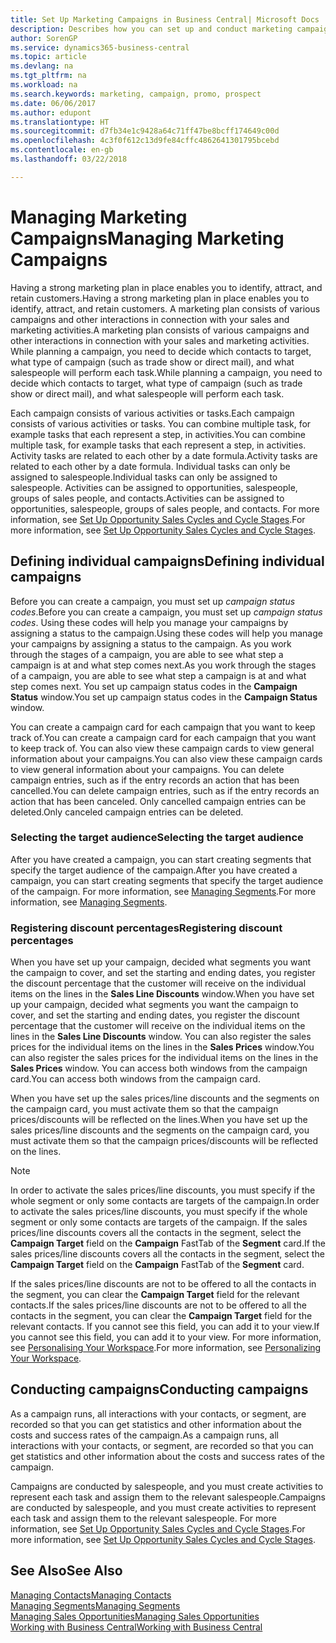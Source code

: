 ```yaml
---
title: Set Up Marketing Campaigns in Business Central| Microsoft Docs
description: Describes how you can set up and conduct marketing campaigns in Business Central to help you identify and attract prospects and retain customers.
author: SorenGP
ms.service: dynamics365-business-central
ms.topic: article
ms.devlang: na
ms.tgt_pltfrm: na
ms.workload: na
ms.search.keywords: marketing, campaign, promo, prospect
ms.date: 06/06/2017
ms.author: edupont
ms.translationtype: HT
ms.sourcegitcommit: d7fb34e1c9428a64c71ff47be8bcff174649c00d
ms.openlocfilehash: 4c3f0f612c13d9fe84cffc4862641301795bcebd
ms.contentlocale: en-gb
ms.lasthandoff: 03/22/2018

---
```

# <a name="managing-marketing-campaigns"></a><span data-ttu-id="a89bb-103">Managing Marketing Campaigns</span><span class="sxs-lookup"><span data-stu-id="a89bb-103">Managing Marketing Campaigns</span></span>
<span data-ttu-id="a89bb-104">Having a strong marketing plan in place enables you to identify, attract, and retain customers.</span><span class="sxs-lookup"><span data-stu-id="a89bb-104">Having a strong marketing plan in place enables you to identify, attract, and retain customers.</span></span> <span data-ttu-id="a89bb-105">A marketing plan consists of various campaigns and other interactions in connection with your sales and marketing activities.</span><span class="sxs-lookup"><span data-stu-id="a89bb-105">A marketing plan consists of various campaigns and other interactions in connection with your sales and marketing activities.</span></span> <span data-ttu-id="a89bb-106">While planning a campaign, you need to decide which contacts to target, what type of campaign (such as trade show or direct mail), and what salespeople will perform each task.</span><span class="sxs-lookup"><span data-stu-id="a89bb-106">While planning a campaign, you need to decide which contacts to target, what type of campaign (such as trade show or direct mail), and what salespeople will perform each task.</span></span>

<span data-ttu-id="a89bb-107">Each campaign consists of various activities or tasks.</span><span class="sxs-lookup"><span data-stu-id="a89bb-107">Each campaign consists of various activities or tasks.</span></span> <span data-ttu-id="a89bb-108">You can combine multiple task, for example tasks that each represent a step, in activities.</span><span class="sxs-lookup"><span data-stu-id="a89bb-108">You can combine multiple task, for example tasks that each represent a step, in activities.</span></span> <span data-ttu-id="a89bb-109">Activity tasks are related to each other by a date formula.</span><span class="sxs-lookup"><span data-stu-id="a89bb-109">Activity tasks are related to each other by a date formula.</span></span> <span data-ttu-id="a89bb-110">Individual tasks can only be assigned to salespeople.</span><span class="sxs-lookup"><span data-stu-id="a89bb-110">Individual tasks can only be assigned to salespeople.</span></span> <span data-ttu-id="a89bb-111">Activities can be assigned to opportunities, salespeople, groups of sales people, and contacts.</span><span class="sxs-lookup"><span data-stu-id="a89bb-111">Activities can be assigned to opportunities, salespeople, groups of sales people, and contacts.</span></span> <span data-ttu-id="a89bb-112">For more information, see [Set Up Opportunity Sales Cycles and Cycle Stages](marketing-how-setup-opportunity-sales-cycles-stages.md).</span><span class="sxs-lookup"><span data-stu-id="a89bb-112">For more information, see [Set Up Opportunity Sales Cycles and Cycle Stages](marketing-how-setup-opportunity-sales-cycles-stages.md).</span></span>

## <a name="defining-individual-campaigns"></a><span data-ttu-id="a89bb-113">Defining individual campaigns</span><span class="sxs-lookup"><span data-stu-id="a89bb-113">Defining individual campaigns</span></span>
<span data-ttu-id="a89bb-114">Before you can create a campaign, you must set up *campaign status codes*.</span><span class="sxs-lookup"><span data-stu-id="a89bb-114">Before you can create a campaign, you must set up *campaign status codes*.</span></span> <span data-ttu-id="a89bb-115">Using these codes will help you manage your campaigns by assigning a status to the campaign.</span><span class="sxs-lookup"><span data-stu-id="a89bb-115">Using these codes will help you manage your campaigns by assigning a status to the campaign.</span></span> <span data-ttu-id="a89bb-116">As you work through the stages of a campaign, you are able to see what step a campaign is at and what step comes next.</span><span class="sxs-lookup"><span data-stu-id="a89bb-116">As you work through the stages of a campaign, you are able to see what step a campaign is at and what step comes next.</span></span> <span data-ttu-id="a89bb-117">You set up campaign status codes in the **Campaign Status** window.</span><span class="sxs-lookup"><span data-stu-id="a89bb-117">You set up campaign status codes in the **Campaign Status** window.</span></span>

<span data-ttu-id="a89bb-118">You can create a campaign card for each campaign that you want to keep track of.</span><span class="sxs-lookup"><span data-stu-id="a89bb-118">You can create a campaign card for each campaign that you want to keep track of.</span></span> <span data-ttu-id="a89bb-119">You can also view these campaign cards to view general information about your campaigns.</span><span class="sxs-lookup"><span data-stu-id="a89bb-119">You can also view these campaign cards to view general information about your campaigns.</span></span>
<span data-ttu-id="a89bb-120">You can delete campaign entries, such as if the entry records an action that has been cancelled.</span><span class="sxs-lookup"><span data-stu-id="a89bb-120">You can delete campaign entries, such as if the entry records an action that has been canceled.</span></span> <span data-ttu-id="a89bb-121">Only cancelled campaign entries can be deleted.</span><span class="sxs-lookup"><span data-stu-id="a89bb-121">Only canceled campaign entries can be deleted.</span></span>

### <a name="selecting-the-target-audience"></a><span data-ttu-id="a89bb-122">Selecting the target audience</span><span class="sxs-lookup"><span data-stu-id="a89bb-122">Selecting the target audience</span></span>
<span data-ttu-id="a89bb-123">After you have created a campaign, you can start creating segments that specify the target audience of the campaign.</span><span class="sxs-lookup"><span data-stu-id="a89bb-123">After you have created a campaign, you can start creating segments that specify the target audience of the campaign.</span></span> <span data-ttu-id="a89bb-124">For more information, see [Managing Segments](marketing-segments.md).</span><span class="sxs-lookup"><span data-stu-id="a89bb-124">For more information, see [Managing Segments](marketing-segments.md).</span></span>

### <a name="registering-discount-percentages"></a><span data-ttu-id="a89bb-125">Registering discount percentages</span><span class="sxs-lookup"><span data-stu-id="a89bb-125">Registering discount percentages</span></span>
<span data-ttu-id="a89bb-126">When you have set up your campaign, decided what segments you want the campaign to cover, and set the starting and ending dates, you register the discount percentage that the customer will receive on the individual items on the lines in the **Sales Line Discounts** window.</span><span class="sxs-lookup"><span data-stu-id="a89bb-126">When you have set up your campaign, decided what segments you want the campaign to cover, and set the starting and ending dates, you register the discount percentage that the customer will receive on the individual items on the lines in the **Sales Line Discounts** window.</span></span> <span data-ttu-id="a89bb-127">You can also register the sales prices for the individual items on the lines in the **Sales Prices** window.</span><span class="sxs-lookup"><span data-stu-id="a89bb-127">You can also register the sales prices for the individual items on the lines in the **Sales Prices** window.</span></span> <span data-ttu-id="a89bb-128">You can access both windows from the campaign card.</span><span class="sxs-lookup"><span data-stu-id="a89bb-128">You can access both windows from the campaign card.</span></span>

 <span data-ttu-id="a89bb-129">When you have set up the sales prices/line discounts and the segments on the campaign card, you must activate them so that the campaign prices/discounts will be reflected on the lines.</span><span class="sxs-lookup"><span data-stu-id="a89bb-129">When you have set up the sales prices/line discounts and the segments on the campaign card, you must activate them so that the campaign prices/discounts will be reflected on the lines.</span></span>

> [!NOTE]  
>   <span data-ttu-id="a89bb-130">In order to activate the sales prices/line discounts, you must specify if the whole segment or only some contacts are targets of the campaign.</span><span class="sxs-lookup"><span data-stu-id="a89bb-130">In order to activate the sales prices/line discounts, you must specify if the whole segment or only some contacts are targets of the campaign.</span></span> <span data-ttu-id="a89bb-131">If the sales prices/line discounts covers all the contacts in the segment, select the **Campaign Target** field on the **Campaign** FastTab of the **Segment** card.</span><span class="sxs-lookup"><span data-stu-id="a89bb-131">If the sales prices/line discounts covers all the contacts in the segment, select the **Campaign Target** field on the **Campaign** FastTab of the **Segment** card.</span></span>

<span data-ttu-id="a89bb-132">If the sales prices/line discounts are not to be offered to all the contacts in the segment, you can clear the **Campaign Target** field for the relevant contacts.</span><span class="sxs-lookup"><span data-stu-id="a89bb-132">If the sales prices/line discounts are not to be offered to all the contacts in the segment, you can clear the **Campaign Target** field for the relevant contacts.</span></span> <span data-ttu-id="a89bb-133">If you cannot see this field, you can add it to your view.</span><span class="sxs-lookup"><span data-stu-id="a89bb-133">If you cannot see this field, you can add it to your view.</span></span> <span data-ttu-id="a89bb-134">For more information, see [Personalising Your Workspace](ui-personalization-user.md).</span><span class="sxs-lookup"><span data-stu-id="a89bb-134">For more information, see [Personalizing Your Workspace](ui-personalization-user.md).</span></span>

## <a name="conducting-campaigns"></a><span data-ttu-id="a89bb-135">Conducting campaigns</span><span class="sxs-lookup"><span data-stu-id="a89bb-135">Conducting campaigns</span></span>
<span data-ttu-id="a89bb-136">As a campaign runs, all interactions with your contacts, or segment, are recorded so that you can get statistics and other information about the costs and success rates of the campaign.</span><span class="sxs-lookup"><span data-stu-id="a89bb-136">As a campaign runs, all interactions with your contacts, or segment, are recorded so that you can get statistics and other information about the costs and success rates of the campaign.</span></span>

<span data-ttu-id="a89bb-137">Campaigns are conducted by salespeople, and you must create activities to represent each task and assign them to the relevant salespeople.</span><span class="sxs-lookup"><span data-stu-id="a89bb-137">Campaigns are conducted by salespeople, and you must create activities to represent each task and assign them to the relevant salespeople.</span></span> <span data-ttu-id="a89bb-138">For more information, see [Set Up Opportunity Sales Cycles and Cycle Stages](marketing-how-setup-opportunity-sales-cycles-stages.md).</span><span class="sxs-lookup"><span data-stu-id="a89bb-138">For more information, see [Set Up Opportunity Sales Cycles and Cycle Stages](marketing-how-setup-opportunity-sales-cycles-stages.md).</span></span>

## <a name="see-also"></a><span data-ttu-id="a89bb-139">See Also</span><span class="sxs-lookup"><span data-stu-id="a89bb-139">See Also</span></span>
[<span data-ttu-id="a89bb-140">Managing Contacts</span><span class="sxs-lookup"><span data-stu-id="a89bb-140">Managing Contacts</span></span>](marketing-contacts.md)  
[<span data-ttu-id="a89bb-141">Managing Segments</span><span class="sxs-lookup"><span data-stu-id="a89bb-141">Managing Segments</span></span>](marketing-segments.md)  
[<span data-ttu-id="a89bb-142">Managing Sales Opportunities</span><span class="sxs-lookup"><span data-stu-id="a89bb-142">Managing Sales Opportunities</span></span>](marketing-manage-sales-opportunities.md)  
[<span data-ttu-id="a89bb-143">Working with Business Central</span><span class="sxs-lookup"><span data-stu-id="a89bb-143">Working with Business Central</span></span>](ui-work-product.md)  


